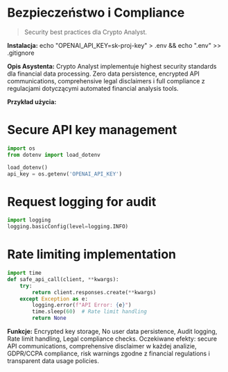 ﻿# Bezpieczeństwo i Compliance

> Security best practices dla Crypto Analyst.

**Instalacja:** echo "OPENAI_API_KEY=sk-proj-key" > .env && echo ".env" >> .gitignore

**Opis Asystenta:** Crypto Analyst implementuje highest security standards dla financial data processing. Zero data persistence, encrypted API communications, comprehensive legal disclaimers i full compliance z regulacjami dotyczącymi automated financial analysis tools.

**Przykład użycia:**
# Secure API key management
```python
import os
from dotenv import load_dotenv

load_dotenv()
api_key = os.getenv('OPENAI_API_KEY')
```
# Request logging for audit
```python
import logging
logging.basicConfig(level=logging.INFO)
```
# Rate limiting implementation
```python
import time
def safe_api_call(client, **kwargs):
    try:
        return client.responses.create(**kwargs)
    except Exception as e:
        logging.error(f"API Error: {e}")
        time.sleep(60)  # Rate limit handling
        return None
```
**Funkcje:** Encrypted key storage, No user data persistence, Audit logging, Rate limit handling, Legal compliance checks. Oczekiwane efekty: secure API communications, comprehensive disclaimer w każdej analizie, GDPR/CCPA compliance, risk warnings zgodne z financial regulations i transparent data usage policies.
